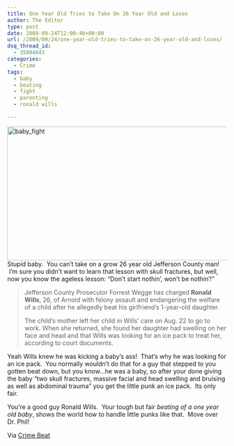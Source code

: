 ```yaml
---
title: One Year Old Tries to Take On 26 Year Old and Loses
author: The Editor
type: post
date: 2009-09-24T12:00:46+00:00
url: /2009/09/24/one-year-old-tries-to-take-on-26-year-old-and-loses/
dsq_thread_id:
  - 35904843
categories:
  - Crime
tags:
  - baby
  - beating
  - fight
  - parenting
  - ronald wills

---
```

[<img class="aligncenter size-full wp-image-1795" title="baby_fight" src="http://punchingkitty.com/wp-content/uploads/2009/09/baby_fight.jpg" alt="baby_fight" width="600" height="307" srcset="http://media.punchingkitty.com/wordpress/2009/09/baby_fight.jpg 600w, http://media.punchingkitty.com/wordpress/2009/09/baby_fight-300x153.jpg 300w" sizes="(max-width: 600px) 100vw, 600px" />][1]Stupid baby.  You can&#8217;t take on a grow 26 year old Jefferson County man!  I&#8217;m sure you didn&#8217;t want to learn that lesson with skull fractures, but well, now you know the ageless lesson: &#8220;Don&#8217;t start nothin&#8217;, won&#8217;t be nothin&#8217;!&#8221;

> Jefferson County Prosecutor Forrest Wegge has charged **Ronald Wills**, 26, of Arnold with felony assault and endangering the welfare of a child after he allegedly beat his girlfriend’s 1-year-old daughter.
> 
> The child’s mother left her child in Wills’ care on Aug. 22 to go to work. When she returned, she found her daughter had swelling on her face and head and that Wills was looking for an ice pack to treat her, according to court documents.

Yeah Wills knew he was kicking a baby&#8217;s ass!  That&#8217;s why he was looking for an ice pack.  You normally wouldn&#8217;t do that for a guy that stepped to you gotten beat down, but you know&#8230;he was a baby, so after your done giving the baby &#8220;two skull fractures, massive facial and head swelling and bruising as well as abdominal trauma&#8221; you get the little punk an ice pack.  Its only fair.

You&#8217;re a good guy Ronald Wills.  Your tough but fair _beating of a one year old baby_, shows the world how to handle little punks like that.  Move over Dr. Phil!

Via [Crime Beat][2]

 [1]: http://punchingkitty.com/wp-content/uploads/2009/09/baby_fight.jpg
 [2]: http://www.stltoday.com/blogzone/st-louis-crime-beat/2009/09/23/jeffco-man-charged-in-beating-of-1-year-old/